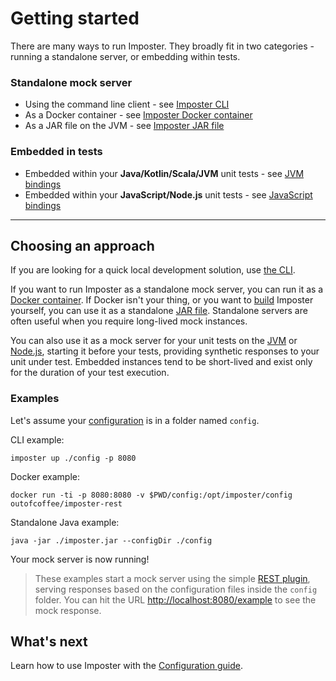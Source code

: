 # Getting started

There are many ways to run Imposter. They broadly fit in two categories - running a standalone server, or embedding within tests.

### Standalone mock server

- Using the command line client - see [Imposter CLI](./run_imposter_cli.md)
- As a Docker container - see [Imposter Docker container](./run_imposter_docker.md)
- As a JAR file on the JVM - see [Imposter JAR file](./run_imposter_jar.md)

### Embedded in tests

- Embedded within your **Java/Kotlin/Scala/JVM** unit tests - see [JVM bindings](./embed_jvm.md)
- Embedded within your **JavaScript/Node.js** unit tests - see [JavaScript bindings](https://github.com/gatehill/imposter-js)

---

## Choosing an approach

If you are looking for a quick local development solution, use [the CLI](./run_imposter_cli.md).

If you want to run Imposter as a standalone mock server, you can run it as a [Docker container](./run_imposter_docker.md). If Docker isn't your thing, or you want to [build](./build.md) Imposter yourself, you can use it as a standalone [JAR file](./run_imposter_jar.md). Standalone servers are often useful when you require long-lived mock instances.

You can also use it as a mock server for your unit tests on the [JVM](./embed_jvm.md) or [Node.js](https://github.com/gatehill/imposter-js), starting it before your tests, providing synthetic responses to your unit under test. Embedded instances tend to be short-lived and exist only for the duration of your test execution.

### Examples

Let's assume your [configuration](./configuration.md) is in a folder named `config`.

CLI example:

    imposter up ./config -p 8080

Docker example:

    docker run -ti -p 8080:8080 -v $PWD/config:/opt/imposter/config outofcoffee/imposter-rest

Standalone Java example:

    java -jar ./imposter.jar --configDir ./config

Your mock server is now running!

> These examples start a mock server using the simple [REST plugin](./rest_plugin.md), serving responses based on the configuration files inside the `config` folder. You can hit the URL [http://localhost:8080/example](http://localhost:8080/example) to see the mock response.

## What's next

Learn how to use Imposter with the [Configuration guide](configuration.md).
